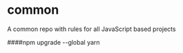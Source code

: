 # common
A common repo with rules for all JavaScript based projects

####npm upgrade --global yarn

